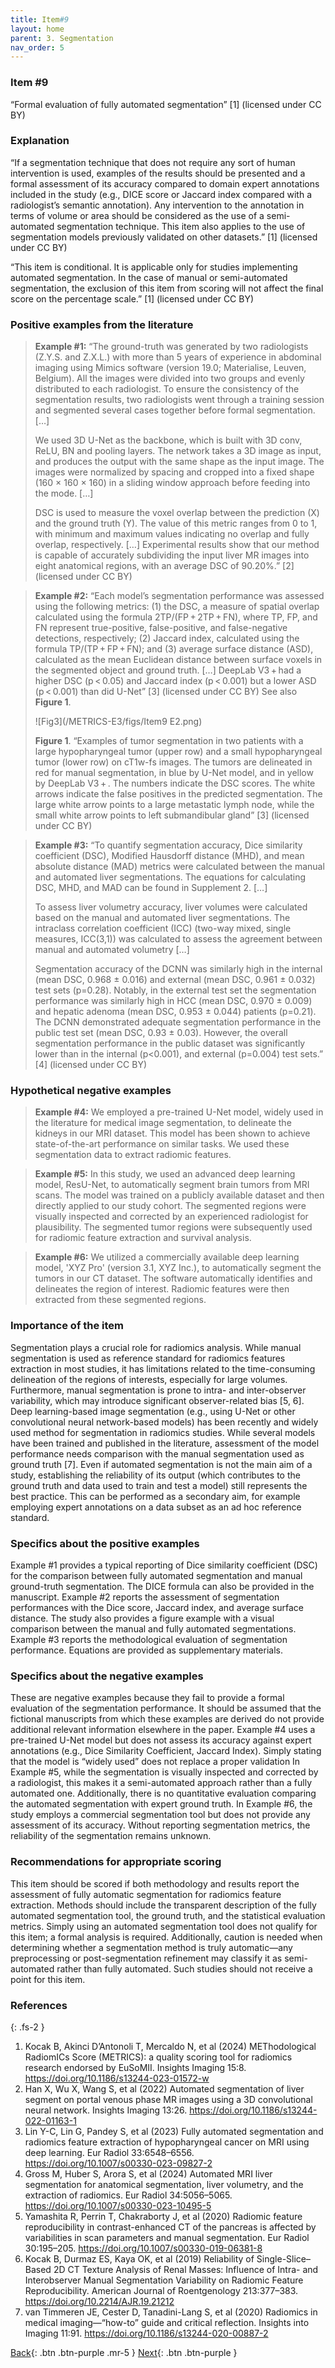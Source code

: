 ```yaml
---
title: Item#9
layout: home
parent: 3. Segmentation
nav_order: 5
---
```


### Item #9
“Formal evaluation of fully automated segmentation” [1]  (licensed under CC BY)

### Explanation
“If a segmentation technique that does not require any sort of human intervention is used, examples of the results should be presented and a formal assessment of its accuracy compared to domain expert annotations included in the study (e.g., DICE score or Jaccard index compared with a radiologist’s semantic annotation). Any intervention to the annotation in terms of volume or area should be considered as the use of a semi-automated segmentation technique. This item also applies to the use of segmentation models previously validated on other datasets.” [1]  (licensed under CC BY)

“This item is conditional. It is applicable only for studies implementing automated segmentation. In the case of manual or semi-automated segmentation, the exclusion of this item from scoring will not affect the final score on the percentage scale.” [1]  (licensed under CC BY)

### Positive examples from the literature 
> **Example #1:** “The ground-truth was generated by two radiologists (Z.Y.S. and Z.X.L.) with more than 5 years of experience in abdominal imaging using Mimics software (version 19.0; Materialise, Leuven, Belgium). All the images were divided into two groups and evenly distributed to each radiologist. To ensure the consistency of the segmentation results, two radiologists went through a training session and segmented several cases together before formal segmentation. […]
>
> We used 3D U-Net as the backbone, which is built with 3D conv, ReLU, BN and pooling layers. The network takes a 3D image as input, and produces the output with the same shape as the input image. The images were normalized by spacing and cropped into a fixed shape (160 × 160 × 160) in a sliding window approach before feeding into the mode. […]
>
> DSC is used to measure the voxel overlap between the prediction (X) and the ground truth (Y). The value of this metric ranges from 0 to 1, with minimum and maximum values indicating no overlap and fully overlap, respectively. […]
Experimental results show that our method is capable of accurately subdividing the input liver MR images into eight anatomical regions, with an average DSC of 90.20%.” [2] (licensed under CC BY)

> **Example #2:** “Each model’s segmentation performance was assessed using the following metrics: (1) the DSC, a measure of spatial overlap calculated using the formula 2TP/(FP + 2TP + FN), where TP, FP, and FN represent true-positive, false-positive, and false-negative detections, respectively; (2) Jaccard index, calculated using the formula TP/(TP + FP + FN); and (3) average surface distance (ASD), calculated as the mean Euclidean distance between surface voxels in the segmented object and ground truth. […] DeepLab V3 + had a higher DSC (p < 0.05) and Jaccard index (p < 0.001) but a lower ASD (p < 0.001) than did U-Net” [3] (licensed under CC BY)
See also **Figure 1**.
>
>![Fig3](/METRICS-E3/figs/Item9 E2.png) 
> 
> **Figure 1**. “Examples of tumor segmentation in two patients with a large hypopharyngeal tumor (upper row) and a small hypopharyngeal tumor (lower row) on cT1w-fs images. The tumors are delineated in red for manual segmentation, in blue by U-Net model, and in yellow by DeepLab V3 + . The numbers indicate the DSC scores. The white arrows indicate the false positives in the predicted segmentation. The large white arrow points to a large metastatic lymph node, while the small white arrow points to left submandibular gland” [3] (licensed under CC BY)

> **Example #3:** “To quantify segmentation accuracy, Dice similarity coefficient (DSC), Modified Hausdorff distance (MHD), and mean absolute distance (MAD) metrics were calculated between the manual and automated liver segmentations. The equations for calculating DSC, MHD, and MAD can be found in Supplement 2. […]
>
> To assess liver volumetry accuracy, liver volumes were calculated based on the manual and automated liver segmentations. The intraclass correlation coefficient (ICC) (two-way mixed, single measures, ICC(3,1)) was calculated to assess the agreement between manual and automated volumetry […]
>
> Segmentation accuracy of the DCNN was similarly high in the internal (mean DSC, 0.968 ± 0.016) and external (mean DSC, 0.961 ± 0.032) test sets (p=0.28). Notably, in the external test set the segmentation performance was similarly high in HCC (mean DSC, 0.970 ± 0.009) and hepatic adenoma (mean DSC, 0.953 ± 0.044) patients (p=0.21). The DCNN demonstrated adequate segmentation performance in the public test set (mean DSC, 0.93 ± 0.03). However, the overall segmentation performance in the public dataset was significantly lower than in the internal (p<0.001), and external (p=0.004) test sets.” [4] (licensed under CC BY)

### Hypothetical negative examples
> **Example #4:** We employed a pre-trained U-Net model, widely used in the literature for medical image segmentation, to delineate the kidneys in our MRI dataset. This model has been shown to achieve state-of-the-art performance on similar tasks. We used these segmentation data to extract radiomic features.

> **Example #5:** In this study, we used an advanced deep learning model, ResU-Net, to automatically segment brain tumors from MRI scans. The model was trained on a publicly available dataset and then directly applied to our study cohort. The segmented regions were visually inspected and corrected by an experienced radiologist for plausibility. The segmented tumor regions were subsequently used for radiomic feature extraction and survival analysis.

> **Example #6:** We utilized a commercially available deep learning model, 'XYZ Pro' (version 3.1, XYZ Inc.), to automatically segment the tumors in our CT dataset. The software automatically identifies and delineates the region of interest. Radiomic features were then extracted from these segmented regions.

### Importance of the item
Segmentation plays a crucial role for radiomics analysis. While manual segmentation is used as reference standard for radiomics features extraction in most studies, it has limitations related to the time-consuming delineation of the regions of interests, especially for large volumes. Furthermore, manual segmentation is prone to intra- and inter-observer variability, which may introduce significant observer-related bias [5, 6]. Deep learning-based image segmentation (e.g., using U-Net or other convolutional neural network-based models) has been recently and widely used method for segmentation in radiomics studies. While several models have been trained and published in the literature, assessment of the model performance needs comparison with the manual segmentation used as ground truth [7]. Even if automated segmentation is not the main aim of a study, establishing the reliability of its output (which contributes to the ground truth and data used to train and test a model) still represents the best practice. This can be performed as a secondary aim, for example employing expert annotations on a data subset as an ad hoc reference standard.

### Specifics about the positive examples
Example #1 provides a typical reporting of Dice similarity coefficient (DSC) for the comparison between fully automated segmentation and manual ground-truth segmentation. The DICE formula can also be provided in the manuscript. Example #2 reports the assessment of segmentation performances with the Dice score, Jaccard index, and average surface distance. The study also provides a figure example with a visual comparison between the manual and fully automated segmentations. Example #3 reports the methodological evaluation of segmentation performance. Equations are provided as supplementary materials. 

### Specifics about the negative examples
These are negative examples because they fail to provide a formal evaluation of the segmentation performance.  It should be assumed that the fictional manuscripts from which these examples are derived do not provide additional relevant information elsewhere in the paper. Example #4 uses a pre-trained U-Net model but does not assess its accuracy against expert annotations (e.g., Dice Similarity Coefficient, Jaccard Index). Simply stating that the model is “widely used” does not replace a proper validation In Example #5, while the segmentation is visually inspected and corrected by a radiologist, this makes it a semi-automated approach rather than a fully automated one. Additionally, there is no quantitative evaluation comparing the automated segmentation with expert ground truth. In Example #6, the study employs a commercial segmentation tool but does not provide any assessment of its accuracy. Without reporting segmentation metrics, the reliability of the segmentation remains unknown.

### Recommendations for appropriate scoring
This item should be scored if both methodology and results report the assessment of fully automatic segmentation for radiomics feature extraction. Methods should include the transparent description of the fully automated segmentation tool, the ground truth, and the statistical evaluation metrics. 
Simply using an automated segmentation tool does not qualify for this item; a formal analysis is required. Additionally, caution is needed when determining whether a segmentation method is truly automatic—any preprocessing or post-segmentation refinement may classify it as semi-automated rather than fully automated. Such studies should not receive a point for this item.

### References

{: .fs-2 }

1. 	Kocak B, Akinci D’Antonoli T, Mercaldo N, et al (2024) METhodological RadiomICs Score (METRICS): a quality scoring tool for radiomics research endorsed by EuSoMII. Insights Imaging 15:8. https://doi.org/10.1186/s13244-023-01572-w
2. 	Han X, Wu X, Wang S, et al (2022) Automated segmentation of liver segment on portal venous phase MR images using a 3D convolutional neural network. Insights Imaging 13:26. https://doi.org/10.1186/s13244-022-01163-1
3. 	Lin Y-C, Lin G, Pandey S, et al (2023) Fully automated segmentation and radiomics feature extraction of hypopharyngeal cancer on MRI using deep learning. Eur Radiol 33:6548–6556. https://doi.org/10.1007/s00330-023-09827-2
4. 	Gross M, Huber S, Arora S, et al (2024) Automated MRI liver segmentation for anatomical segmentation, liver volumetry, and the extraction of radiomics. Eur Radiol 34:5056–5065. https://doi.org/10.1007/s00330-023-10495-5
5. 	Yamashita R, Perrin T, Chakraborty J, et al (2020) Radiomic feature reproducibility in contrast-enhanced CT of the pancreas is affected by variabilities in scan parameters and manual segmentation. Eur Radiol 30:195–205. https://doi.org/10.1007/s00330-019-06381-8
6. 	Kocak B, Durmaz ES, Kaya OK, et al (2019) Reliability of Single-Slice–Based 2D CT Texture Analysis of Renal Masses: Influence of Intra- and Interobserver Manual Segmentation Variability on Radiomic Feature Reproducibility. American Journal of Roentgenology 213:377–383. https://doi.org/10.2214/AJR.19.21212
7. 	van Timmeren JE, Cester D, Tanadini-Lang S, et al (2020) Radiomics in medical imaging—“how-to” guide and critical reflection. Insights into Imaging 11:91. https://doi.org/10.1186/s13244-020-00887-2

[Back](https://radiomic.github.io/METRICS-E3/docs/Segmentation%20(Con%201-2%20Item%208-10)/Item%208.html){: .btn .btn-purple  .mr-5  }
[Next](https://radiomic.github.io/METRICS-E3/docs/Segmentation%20(Con%201-2%20Item%208-10)/Item%2010.html){: .btn .btn-purple   }
